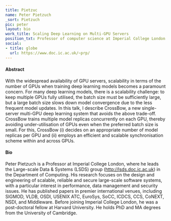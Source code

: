 ```yaml
---
title: Pietzuc
name: Peter Pietzuch
_sort: Pietzuch
pic: peter
layout: bio
work_title: Scaling Deep Learning on Multi-GPU Servers
position_txt: Professor of computer science at Imperial College London
social:
- title: globe
  url: https://www.doc.ic.ac.uk/~prp/
---
```


#### Abstract
With the widespread availability of GPU servers, scalability in terms of the number of GPUs when training deep learning models becomes a paramount concern. For many deep learning models, there is a scalability challenge: to keep multiple GPUs fully utilised, the batch size must be sufficiently large, but a large batch size slows down model convergence due to the less frequent model updates.
In this talk, I describe CrossBow, a new single-server multi-GPU deep learning system that avoids the above trade-off. CrossBow trains multiple model replicas concurrently on each GPU, thereby avoiding under-utilisation of GPUs even when the preferred batch size is small. For this, CrossBow (i) decides on an appropriate number of model replicas per GPU and (ii) employs an efficient and scalable synchronisation scheme within and across GPUs. 

#### Bio
Peter Pietzuch is a Professor at Imperial College London, where he leads the Large-scale Data & Systems (LSDS) group (http://lsds.doc.ic.ac.uk) in the Department of Computing. His research focuses on the design and engineering of scalable, reliable and secure large-scale software systems, with a particular interest in performance, data management and security issues. He has published papers in premier international venues, including SIGMOD, VLDB, OSDI, USENIX ATC, EuroSys, SoCC, ICDCS, CCS, CoNEXT, NSDI, and Middleware. Before joining Imperial College London, he was a post-doctoral fellow at Harvard University. He holds PhD and MA degrees from the University of Cambridge. 